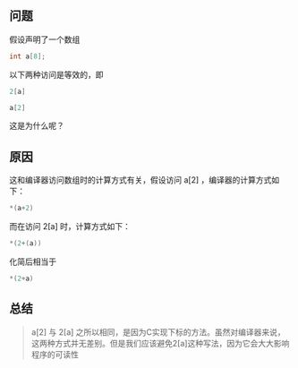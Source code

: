 ## 问题

假设声明了一个数组

```c
int a[8];
```

以下两种访问是等效的，即

```c
2[a]

a[2]
```

这是为什么呢？

## 原因

这和编译器访问数组时的计算方式有关，假设访问 a[2] ，编译器的计算方式如下：

```c
*(a+2)
```

而在访问 2[a] 时，计算方式如下：

```c
*(2+(a))
```

化简后相当于

```c
*(2+a)
```

## 总结

> a[2] 与 2[a] 之所以相同，是因为C实现下标的方法。虽然对编译器来说，这两种方式并无差别。但是我们应该避免2[a]这种写法，因为它会大大影响程序的可读性